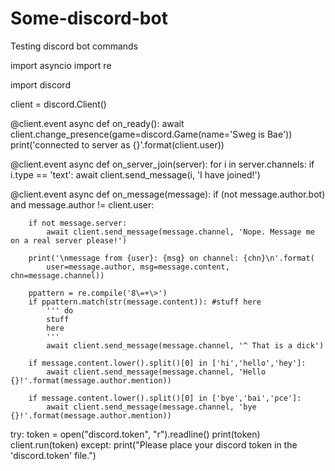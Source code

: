 # Some-discord-bot
Testing discord bot commands

import asyncio
import re

import discord

client = discord.Client()

@client.event
async def on_ready():
	await client.change_presence(game=discord.Game(name='Sweg is Bae'))
	print('connected to server as {}'.format(client.user))

@client.event
async def on_server_join(server):
        for i in server.channels:
                if i.type == 'text':
                        await client.send_message(i, 'I have joined!')
                


@client.event
async def on_message(message):
	if (not message.author.bot) and message.author != client.user:

		if not message.server:
			await client.send_message(message.channel, 'Nope. Message me on a real server please!')

		print('\nmessage from {user}: {msg} on channel: {chn}\n'.format(
			user=message.author, msg=message.content, chn=message.channel))
		
		ppattern = re.compile('8\=+\>')
		if ppattern.match(str(message.content)): #stuff here
			''' do
			stuff
			here
			'''
			await client.send_message(message.channel, '^ That is a dick')

		if message.content.lower().split()[0] in ['hi','hello','hey']:
			await client.send_message(message.channel, 'Hello {}!'.format(message.author.mention))

		if message.content.lower().split()[0] in ['bye','bai','pce']:
			await client.send_message(message.channel, 'bye {}!'.format(message.author.mention))


try:
	token = open("discord.token", "r").readline()
	print(token)
	client.run(token)
except:
	print("Please place your discord token in the \'discord.token\' file.")




